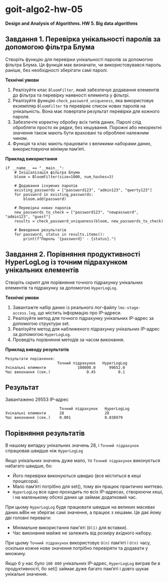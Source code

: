 # goit-algo2-hw-05

**Design and Analysis of Algorithms. HW 5. Big data algorithms**

## Завдання 1. Перевірка унікальності паролів за допомогою фільтра Блума

Створіть функцію для перевірки унікальності паролів за допомогою фільтра Блума. Ця функція має визначати, чи використовувався пароль раніше, без необхідності зберігати самі паролі.

**Технічні умови**

1. Реалізуйте клас `BloomFilter`, який забезпечує додавання елементів до фільтра та перевірку наявності елемента у фільтрі.
2. Реалізуйте функцію `check_password_uniqueness`, яка використовує екземпляр `BloomFilter` та перевіряє список нових паролів на унікальність. Вона має повертати результат перевірки для кожного пароля.
3. Забезпечте коректну обробку всіх типів даних. Паролі слід обробляти просто як рядки, без хешування. Порожні або некоректні значення також мають бути враховані та оброблені належним чином.
4. Функція та клас мають працювати з великими наборами даних, використовуючи мінімум пам’яті.

**Приклад використання**

```
if __name__ == "__main__":
    # Ініціалізація фільтра Блума
    bloom = BloomFilter(size=1000, num_hashes=3)

    # Додавання існуючих паролів
    existing_passwords = ["password123", "admin123", "qwerty123"]
    for password in existing_passwords:
        bloom.add(password)

    # Перевірка нових паролів
    new_passwords_to_check = ["password123", "newpassword", "admin123", "guest"]
    results = check_password_uniqueness(bloom, new_passwords_to_check)

    # Виведення результатів
    for password, status in results.items():
        print(f"Пароль '{password}' - {status}.")

```

## Завдання 2. Порівняння продуктивності HyperLogLog із точним підрахунком унікальних елементів

Створіть скрипт для порівняння точного підрахунку унікальних елементів та підрахунку за допомогою `HyperLogLog`.

**Технічні умови**

1. Завантажте набір даних із реального лог-файлу `lms-stage-access.log`, що містить інформацію про IP-адреси.
2. Реалізуйте метод для точного підрахунку унікальних IP-адрес за допомогою структури set.
3. Реалізуйте метод для наближеного підрахунку унікальних IP-адрес за допомогою `HyperLogLog`.
4. Проведіть порівняння методів за часом виконання.

**Приклад виводу результатів**

```
Результати порівняння:
                       Точний підрахунок   HyperLogLog
Унікальні елементи              100000.0      99652.0
Час виконання (сек.)                0.45          0.1
```

## Результат

Завантажено 29553 IP-адрес

```
                        Точний підрахунок   HyperLogLog
Унікальні елементи      28                  28
Час виконання (сек.)    0.001               0.038979
```

## Порівняння результатів

В нашому випадку унікальних значень 28, і `Точний підрахунок` спрацював швидше ніж `HyperLogLog`

Якщо унікальних значень дуже мало, то `Точний підрахунок` виконується набагато швидше, бо:

- Його перевірки виконуються швидко (все міститься в кеші процесора).
- Мало пам’яті потрібно для set(), тому він працює практично миттєво.
- `HyperLogLog` все одно проходить по всіх IP-адресах, створюючи хеші, і на маленькому обсязі даних це займає додатковий час.

При цьому `HyperLogLog` буде працювати швидше на великих масивах даних.мВін не зберігає самі значення, а працює з хешами. Це дає йому дві головні переваги:

- Мінімальне використання пам'яті (`O(1)` для вставки).
- Час виконання майже не залежить від розміру вхідного набору.

При цьому `Точний підрахунок` використовує `O(n)` пам’яті і `O(n)` часу, оскільки кожне нове значення потрібно перевіряти та додавати у множину.

Якщо б у нас було `100 000` унікальних IP-адрес, `HyperLogLog` виграв би в продуктивності, бо set() займає дуже багато пам’яті і довго шукає унікальні значення.
